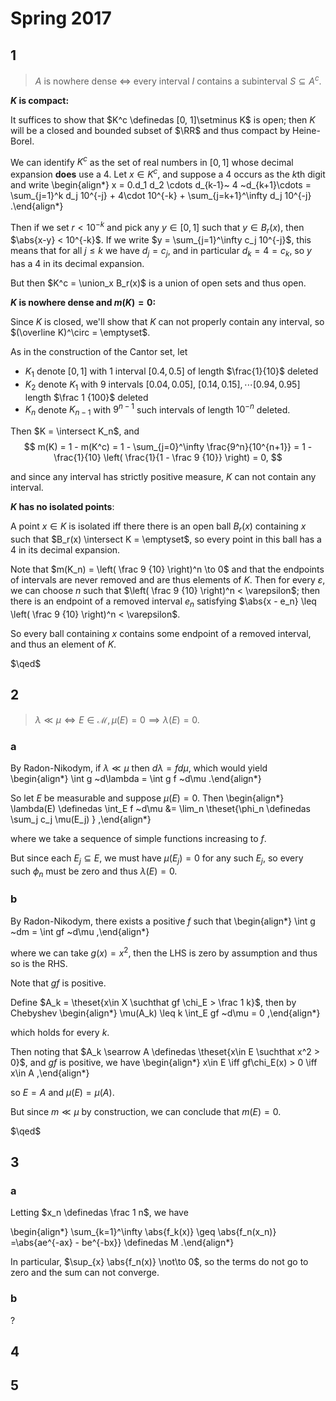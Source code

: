 # Spring 2017

## 1

> $A$ is nowhere dense $\iff$ every interval $I$ contains a subinterval $S \subseteq A^c$.

**$K$ is compact:**

It suffices to show that $K^c \definedas [0, 1]\setminus K$ is open; then $K$ will be a closed and bounded subset of $\RR$ and thus compact by Heine-Borel.

We can identify $K^c$ as the set of real numbers in $[0, 1]$ whose decimal expansion **does** use a 4.
Let $x\in K^c$, and suppose a 4 occurs as the $k$th digit and write
\begin{align*}
x = 0.d_1 d_2 \cdots d_{k-1}~ 4 ~d_{k+1}\cdots 
= \sum_{j=1}^k d_j 10^{-j} + 4\cdot 10^{-k} + \sum_{j=k+1}^\infty d_j 10^{-j}
.\end{align*}

Then if we set $r < 10^{-k}$ and pick any $y \in [0, 1]$ such that $y\in B_r(x)$, then $\abs{x-y} < 10^{-k}$. 
If we write $y = \sum_{j=1}^\infty c_j 10^{-j}$, this means that for all $j \leq k$ we have $d_j = c_j$, and in particular $d_k = 4 = c_k$, so $y$ has a 4 in its decimal expansion.

But then $K^c = \union_x B_r(x)$ is a union of open sets and thus open.

**$K$ is nowhere dense and $m(K) = 0$:**

Since $K$ is closed, we'll show that $K$ can not properly contain any interval, so $(\overline K)^\circ = \emptyset$.

As in the construction of the Cantor set, let 

- $K_1$ denote $[0, 1]$ with 1 interval $[0.4, 0.5]$ of length $\frac{1}{10}$ deleted
- $K_2$ denote $K_1$ with 9 intervals $[0.04, 0.05], ~[0.14, 0.15], \cdots [0.94, 0.95]$ length $\frac 1 {100}$ deleted
- $K_n$ denote $K_{n-1}$ with $9^{n-1}$ such intervals of length $10^{-n}$ deleted.

Then $K = \intersect K_n$, and 
$$
m(K) = 1 - m(K^c) = 1 - \sum_{j=0}^\infty \frac{9^n}{10^{n+1}} = 1 - \frac{1}{10} \left( \frac{1}{1 - \frac 9 {10}} \right) = 0,
$$

and since any interval has strictly positive measure, $K$ can not contain any interval.

**$K$ has no isolated points**:

A point $x\in K$ is isolated iff there there is an open ball $B_r(x)$ containing $x$ such that $B_r(x) \intersect K = \emptyset$, so every point in this ball has a 4 in its decimal expansion.

Note that $m(K_n) = \left( \frac 9 {10} \right)^n \to 0$ and that the endpoints of intervals are never removed and are thus elements of $K$.
Then for every $\varepsilon$, we can choose $n$ such that $\left( \frac 9 {10} \right)^n < \varepsilon$; then there is an endpoint of a removed interval $e_n$ satisfying $\abs{x - e_n} \leq  \left( \frac 9 {10} \right)^n < \varepsilon$. 

So every ball containing $x$ contains some endpoint of a removed interval, and thus an element of $K$.

$\qed$

## 2

> $\lambda \ll \mu \iff E\in\mathcal{M}, \mu(E) = 0 \implies \lambda(E) = 0$.

### a

By Radon-Nikodym, if $\lambda \ll \mu$ then $d\lambda = f d\mu$, which would yield 
\begin{align*}
\int g ~d\lambda = \int g f ~d\mu
.\end{align*}

So let $E$ be measurable and suppose $\mu(E) = 0$.
Then
\begin{align*}
\lambda(E) \definedas \int_E f ~d\mu 
&= \lim_n \theset{\phi_n \definedas \sum_j c_j \mu(E_j) }
,\end{align*}

where we take a sequence of simple functions increasing to $f$.

But since each $E_j \subseteq E$, we must have $\mu(E_j) = 0$ for any such $E_j$, so every such $\phi_n$ must be zero and thus $\lambda(E) = 0$.

### b

By Radon-Nikodym, there exists a positive $f$ such that
\begin{align*}
\int g ~dm = \int gf ~d\mu 
,\end{align*}

where we can take $g(x) = x^2$, then the LHS is zero by assumption and thus so is the RHS.

Note that $gf$ is positive.

Define $A_k = \theset{x\in X \suchthat gf \chi_E > \frac 1 k}$, then by Chebyshev
\begin{align*}
\mu(A_k) \leq k \int_E gf ~d\mu = 0
,\end{align*}

which holds for every $k$.

Then noting that $A_k \searrow A \definedas \theset{x\in E \suchthat x^2  > 0}$, and $gf$ is positive, we have 
\begin{align*}
x\in E \iff gf\chi_E(x) > 0 \iff x\in A
,\end{align*}

so $E = A$ and $\mu(E) = \mu(A)$.

But since $m \ll \mu$ by construction, we can conclude that $m(E) = 0$.

$\qed$

## 3

### a

Letting $x_n \definedas \frac 1 n$, we have

\begin{align*}
\sum_{k=1}^\infty \abs{f_k(x)} \geq \abs{f_n(x_n)} 
=\abs{ae^{-ax} - be^{-bx}} \definedas M
.\end{align*}

In particular, $\sup_{x} \abs{f_n(x)} \not\to 0$, so the terms do not go to zero and the sum can not converge.

### b

?

## 4

## 5